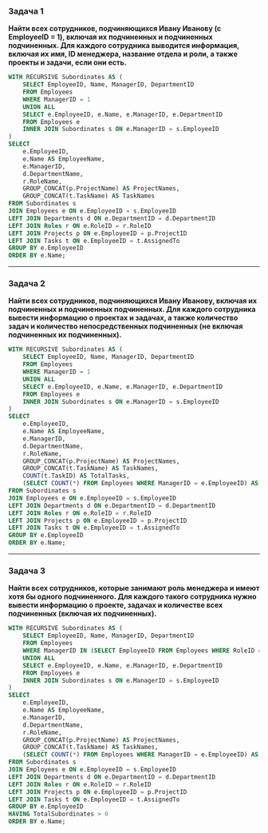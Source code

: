 ### Задача 1
**Найти всех сотрудников, подчиняющихся Ивану Иванову (с EmployeeID = 1), включая их подчиненных и подчиненных подчиненных. Для каждого сотрудника выводится информация, включая их имя, ID менеджера, название отдела и роли, а также проекты и задачи, если они есть.**
```sql
WITH RECURSIVE Subordinates AS (
    SELECT EmployeeID, Name, ManagerID, DepartmentID
    FROM Employees
    WHERE ManagerID = 1
    UNION ALL
    SELECT e.EmployeeID, e.Name, e.ManagerID, e.DepartmentID
    FROM Employees e
    INNER JOIN Subordinates s ON e.ManagerID = s.EmployeeID
)
SELECT 
    e.EmployeeID,
    e.Name AS EmployeeName,
    e.ManagerID,
    d.DepartmentName,
    r.RoleName,
    GROUP_CONCAT(p.ProjectName) AS ProjectNames,
    GROUP_CONCAT(t.TaskName) AS TaskNames
FROM Subordinates s
JOIN Employees e ON e.EmployeeID = s.EmployeeID
LEFT JOIN Departments d ON e.DepartmentID = d.DepartmentID
LEFT JOIN Roles r ON e.RoleID = r.RoleID
LEFT JOIN Projects p ON e.EmployeeID = p.ProjectID
LEFT JOIN Tasks t ON e.EmployeeID = t.AssignedTo
GROUP BY e.EmployeeID
ORDER BY e.Name;

```
---
### Задача 2
**Найти всех сотрудников, подчиняющихся Ивану Иванову, включая их подчиненных и подчиненных подчиненных. Для каждого сотрудника вывести информацию о проектах и задачах, а также количество задач и количество непосредственных подчиненных (не включая подчиненных их подчиненных).**
```sql
WITH RECURSIVE Subordinates AS (
    SELECT EmployeeID, Name, ManagerID, DepartmentID
    FROM Employees
    WHERE ManagerID = 1
    UNION ALL
    SELECT e.EmployeeID, e.Name, e.ManagerID, e.DepartmentID
    FROM Employees e
    INNER JOIN Subordinates s ON e.ManagerID = s.EmployeeID
)
SELECT 
    e.EmployeeID,
    e.Name AS EmployeeName,
    e.ManagerID,
    d.DepartmentName,
    r.RoleName,
    GROUP_CONCAT(p.ProjectName) AS ProjectNames,
    GROUP_CONCAT(t.TaskName) AS TaskNames,
    COUNT(t.TaskID) AS TotalTasks,
    (SELECT COUNT(*) FROM Employees WHERE ManagerID = e.EmployeeID) AS TotalSubordinates
FROM Subordinates s
JOIN Employees e ON e.EmployeeID = s.EmployeeID
LEFT JOIN Departments d ON e.DepartmentID = d.DepartmentID
LEFT JOIN Roles r ON e.RoleID = r.RoleID
LEFT JOIN Projects p ON e.EmployeeID = p.ProjectID
LEFT JOIN Tasks t ON e.EmployeeID = t.AssignedTo
GROUP BY e.EmployeeID
ORDER BY e.Name;

```
---
### Задача 3
**Найти всех сотрудников, которые занимают роль менеджера и имеют хотя бы одного подчиненного. Для каждого такого сотрудника нужно вывести информацию о проекте, задачах и количестве всех подчиненных (включая их подчиненных).**
```sql
WITH RECURSIVE Subordinates AS (
    SELECT EmployeeID, Name, ManagerID, DepartmentID
    FROM Employees
    WHERE ManagerID IN (SELECT EmployeeID FROM Employees WHERE RoleID = 1)
    UNION ALL
    SELECT e.EmployeeID, e.Name, e.ManagerID, e.DepartmentID
    FROM Employees e
    INNER JOIN Subordinates s ON e.ManagerID = s.EmployeeID
)
SELECT 
    e.EmployeeID,
    e.Name AS EmployeeName,
    e.ManagerID,
    d.DepartmentName,
    r.RoleName,
    GROUP_CONCAT(p.ProjectName) AS ProjectNames,
    GROUP_CONCAT(t.TaskName) AS TaskNames,
    (SELECT COUNT(*) FROM Employees WHERE ManagerID = e.EmployeeID) AS TotalSubordinates
FROM Subordinates s
JOIN Employees e ON e.EmployeeID = s.EmployeeID
LEFT JOIN Departments d ON e.DepartmentID = d.DepartmentID
LEFT JOIN Roles r ON e.RoleID = r.RoleID
LEFT JOIN Projects p ON e.EmployeeID = p.ProjectID
LEFT JOIN Tasks t ON e.EmployeeID = t.AssignedTo
GROUP BY e.EmployeeID
HAVING TotalSubordinates > 0
ORDER BY e.Name;

```